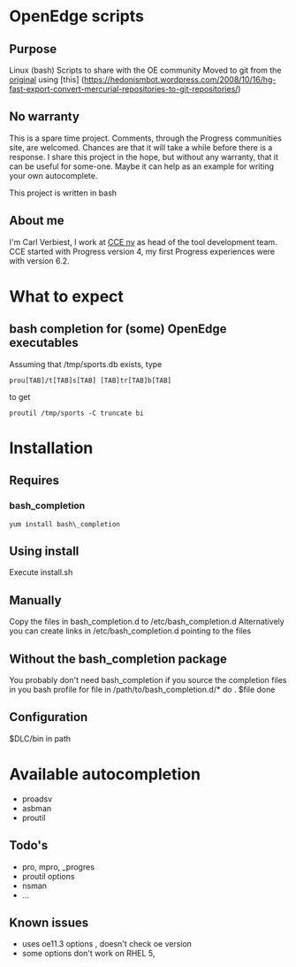 # OpenEdge scripts

## Purpose
Linux (bash) Scripts to share with the OE community
Moved to git from the [original](https://bitbucket.org/cverbiest/openedgescripts) using [this] (https://hedonismbot.wordpress.com/2008/10/16/hg-fast-export-convert-mercurial-repositories-to-git-repositories/)

## No warranty
This is a spare time project. Comments, through the Progress communities site, are welcomed. Chances are that it will take a while before there is a response.
I share this project in the hope, but without any warranty, that it can be useful for some-one. Maybe it can help as an example for writing your own autocomplete.

This project is written in bash

## About me
I'm Carl Verbiest, I work at [CCE nv](http://www.cce.be) as head of the tool development team. CCE started with Progress version 4, my first Progress experiences were with version 6.2.

# What to expect
## bash completion for (some) OpenEdge executables

Assuming that /tmp/sports.db exists, type

	prou[TAB]/t[TAB]s[TAB] [TAB]tr[TAB]b[TAB]
to get

	proutil /tmp/sports -C truncate bi

# Installation
## Requires
### bash\_completion
	yum install bash\_completion
## Using install
Execute install.sh

## Manually
Copy the files in bash\_completion.d to /etc/bash\_completion.d
Alternatively you can create links in /etc/bash\_completion.d pointing to the files

## Without the bash\_completion package
You probably don't need bash\_completion if you source the completion files in you bash profile 
	for file in /path/to/bash\_completion.d/*
	do
		. $file
	done


## Configuration
$DLC/bin in path

# Available autocompletion
* proadsv
* asbman
* proutil

## Todo's
* pro, mpro, _progres
* proutil options
* nsman
* ...

## Known issues
* uses oe11.3 options , doesn't check oe version
* some options don't work on RHEL 5, 
